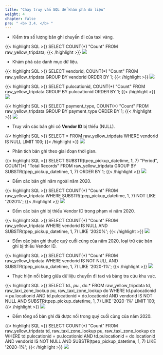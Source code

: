 ```yaml
---
title: "Chạy truy vấn SQL để khám phá dữ liệu"
weight: 4
chapter: false
pre: " <b> 3.4. </b> "
---
```


- Kiểm tra số lượng bản ghi chuyến đi của taxi vàng.

{{< highlight SQL >}}
SELECT COUNT(*) "Count" FROM raw_yellow_tripdata;
{{< /highlight >}}
![](../../../images/3.exploring/14.png)

- Khám phá các danh mục dữ liệu.

{{< highlight SQL >}}
SELECT vendorid, COUNT(*) "Count"
FROM  raw_yellow_tripdata
GROUP BY vendorid
ORDER BY 1;
{{< /highlight >}}
![](../../../images/3.exploring/15.png)

{{< highlight SQL >}}
SELECT pulocationid, COUNT(*) "Count"
FROM   raw_yellow_tripdata
GROUP BY pulocationid
ORDER BY 1;
{{< /highlight >}}
![](../../../images/3.exploring/16.png)

{{< highlight SQL >}}
SELECT payment_type, COUNT(*) "Count"
FROM   raw_yellow_tripdata
GROUP BY payment_type
ORDER BY 1;
{{< /highlight >}}
![](../../../images/3.exploring/17.png)

- Truy vấn các bản ghi có **Vendor ID** bị thiếu (NULL).

{{< highlight SQL >}}
SELECT * 
FROM   raw_yellow_tripdata
WHERE  vendorid IS NULL
LIMIT 100;
{{< /highlight >}}
![](../../../images/3.exploring/18.png)

- Phân tích bản ghi theo giai đoạn thời gian.

{{< highlight SQL >}}
SELECT SUBSTR(tpep_pickup_datetime, 1, 7) "Period", COUNT(*) "Total Records"
FROM   raw_yellow_tripdata
GROUP BY SUBSTR(tpep_pickup_datetime, 1, 7) 
ORDER BY 1;
{{< /highlight >}}
![](../../../images/3.exploring/19.png)

- Đếm các bản ghi nằm ngoài năm 2020.

{{< highlight SQL >}}
SELECT COUNT(*) "Count"
FROM   raw_yellow_tripdata 
WHERE  SUBSTR(tpep_pickup_datetime, 1, 7) NOT LIKE '2020%';
{{< /highlight >}}
![](../../../images/3.exploring/20.png)

- Đếm các bản ghi bị thiếu Vendor ID trong phạm vi năm 2020.

{{< highlight SQL >}}
SELECT COUNT(*) "Count"
FROM   raw_yellow_tripdata
WHERE  vendorid IS NULL
AND    SUBSTR(tpep_pickup_datetime, 1, 7) LIKE '2020%';
{{< /highlight >}}
![](../../../images/3.exploring/21.png)

- Đếm các bản ghi thuộc quý cuối cùng của năm 2020, loại trừ các bản ghi bị thiếu Vendor ID.

{{< highlight SQL >}}
SELECT COUNT(*) "Count"
FROM   raw_yellow_tripdata
WHERE  vendorid IS NOT NULL
AND    SUBSTR(tpep_pickup_datetime, 1, 7) LIKE '2020-1%';
{{< /highlight >}}
![](../../../images/3.exploring/22.png)

- Thực hiện nối bảng giữa dữ liệu chuyến đi taxi và bảng tra cứu khu vực.

{{< highlight SQL >}}
SELECT td.*, pu.*, do.*
FROM   raw_yellow_tripdata td, 
       raw_taxi_zone_lookup pu, 
       raw_taxi_zone_lookup do 
WHERE  td.pulocationid = pu.locationid AND
       td.pulocationid = do.locationid AND
       vendorid IS NOT NULL AND
       SUBSTR(tpep_pickup_datetime, 1, 7) LIKE '2020-1%'
LIMIT 100;
{{< /highlight >}}
![](../../../images/3.exploring/23.png)

- Đếm tổng số bản ghi đã được nối trong quý cuối cùng của năm 2020.

{{< highlight SQL >}}
SELECT COUNT(*) "Count"
FROM   raw_yellow_tripdata td, 
       raw_taxi_zone_lookup pu, 
       raw_taxi_zone_lookup do 
WHERE  td.pulocationid = pu.locationid AND
       td.pulocationid = do.locationid AND
       vendorid IS NOT NULL AND
       SUBSTR(tpep_pickup_datetime, 1, 7) LIKE '2020-1%';
{{< /highlight >}}
![](../../../images/3.exploring/24.png)
